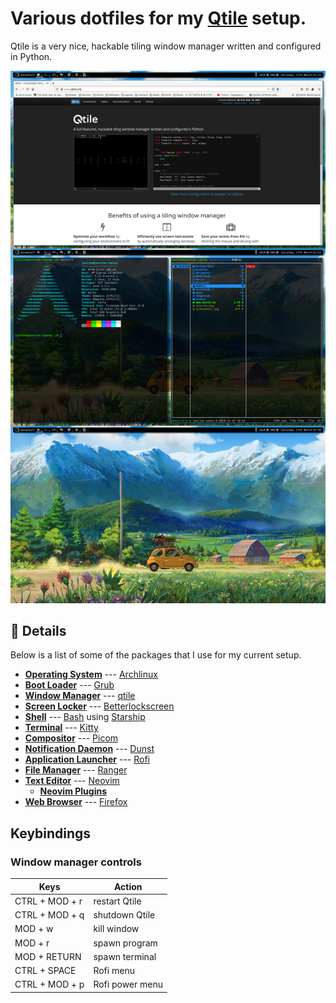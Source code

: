 # Various dotfiles for my [Qtile](http://www.qtile.org/) setup.
Qtile is a very nice, hackable tiling window manager written and configured in Python.

![ScreenShot](screenshot.jpg)

## :page_facing_up: Details

Below is a list of some of the packages that I use for my current setup.

- [**Operating System**](https://en.wikipedia.org/wiki/Operating_system) --- [Archlinux](https://www.archlinux.org/)
- [**Boot Loader**](https://wiki.archlinux.org/index.php/Arch_boot_process#Boot_loader) --- [Grub](https://wiki.archlinux.org/index.php/GRUB)
- [**Window Manager**](https://wiki.archlinux.org/index.php/Window_manager) --- [qtile](https://aur.archlinux.org/packages/qtile-git)
- [**Screen Locker**](https://wiki.archlinux.org/index.php/List_of_applications/Security#Screen_lockers) --- [Betterlockscreen](https://aur.archlinux.org/packages/betterlockscreen)
- [**Shell**](https://wiki.archlinux.org/index.php/Command-line_shell) --- [Bash](https://wiki.archlinux.org/index.php/Bash) using [Starship](https://aur.archlinux.org/packages/starship-git/) 
- [**Terminal**](https://wiki.archlinux.org/index.php/List_of_applications/Utilities#Terminal_emulators) --- [Kitty](https://wiki.archlinux.org/index.php/Kitty)
- [**Compositor**](https://wiki.archlinux.org/index.php/Xorg#Composite) --- [Picom](https://wiki.archlinux.org/index.php/Picom)
- [**Notification Daemon**](https://wiki.archlinux.org/index.php/Desktop_notifications) --- [Dunst](https://wiki.archlinux.org/index.php/Dunst)
- [**Application Launcher**](https://wiki.archlinux.org/index.php/List_of_applications/Other#Application_launchers) --- [Rofi](https://wiki.archlinux.org/index.php/Rofi)
- [**File Manager**](https://wiki.archlinux.org/index.php/File_manager_functionality) --- [Ranger](https://aur.archlinux.org/packages/ranger-git)
- [**Text Editor**](https://wiki.archlinux.org/index.php/List_of_applications#Text_editors) --- [Neovim](https://aur.archlinux.org/packages/neovim-git)
  * [**Neovim Plugins**](none)
- [**Web Browser**](https://wiki.archlinux.org/index.php/List_of_applications/Internet#Web_browsers) --- [Firefox](https://wiki.archlinux.org/index.php/Firefox)

## Keybindings
### Window manager controls
| Keys                      | Action                    |
| ------------------------- | ------------------------- |
| CTRL + MOD + r            | restart Qtile             |
| CTRL + MOD + q            | shutdown Qtile            |
| MOD + w                   | kill window               |
| MOD + r                   | spawn program             |
| MOD + RETURN              | spawn terminal            |
| CTRL + SPACE              | Rofi menu                  |
| CTRL + MOD + p            | Rofi power menu            |
